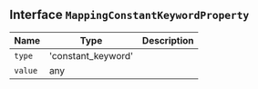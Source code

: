 ## Interface `MappingConstantKeywordProperty`

| Name | Type | Description |
| - | - | - |
| `type` | 'constant_keyword' | &nbsp; |
| `value` | any | &nbsp; |

